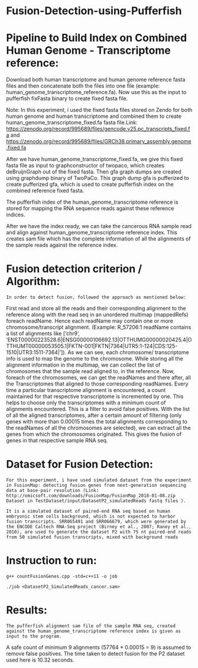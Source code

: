 # Fusion-Detection-using-Pufferfish


# Pipeline to Build Index on Combined Human Genome - Transcriptome reference:

Download both human transcriptome and human genome reference fasta files and then concatenate both the files into one file (example: human_genome_transcriptome_reference.fa).
Now use this as the input to pufferfish fixFasta binary to create fixed fasta file.
 
Note: In this experiment, i used the fixed fasta files stored on Zendo for both human genome and human transcriptome and combined them to create human_genome_transcriptome_fixed.fa fasta file.Link: https://zenodo.org/record/995689/files/gencode.v25.pc_transcripts_fixed.fa and https://zenodo.org/record/995689/files/GRCh38.primary_assembly.genome.fixed.fa

After we have human_genome_transcriptome_fixed.fa, we give this fixed fasta file as input to graphconstructor of twopaco, which creates deBruijnGraph out of the fixed fasta. Then gfa graph dumps are created using graphdump binary of TwoPaCo.
This graph dump gfa is pufferized to create pufferized gfa, which is used to create pufferfish index on the combined reference fixed fasta.


The pufferfish index of the human_genome_transcriptome reference is stored for mapping the RNA sequence reads against these reference indices.

After we have the index ready, we can take the cancerous RNA sample read and align against human_genome_transcriptome reference index. This creates sam file which has the complete information of all the alignments of the sample reads against the reference index.

# Fusion detection criterion / Algorithm:
	In order to detect fusion, followed the approach as mentioned below:
First read and store all the reads and their corresponding alignment to the reference along with the read seq in an unordered multimap (mappedRefs) foreach readName. Hence each readName may contain one or more chromosome/transcript alignment. (Example: R_57206:1 readName contains a list of alignments like [‘chr9’, ‘ENST00000223528.6|ENSG00000106692.13|OTTHUMG00000020425.4|OTTHUMT00000053505.1|FKTN-001|FKTN|7364|UTR5:1-124|CDS:125-1510|UTR3:1511-7364|’]). As we can see, each chromosome/ transcriptome info is used to map the genome to the chromosome.
While storing all the alignment information in the multimap, we can collect the list of chromosomes that the sample read aligned to, in the reference.
Now, foreach of the chromosomes, we can get the readNames and there after, all the Transcriptomes that aligned to those corresponding readNames.
Every time a particular transcriptome alignment is encountered, a count maintained for that respective transcriptome is incremented by one. This helps to choose only the transcriptomes with a minimum count of alignments encountered. This is a filter to avoid false positives.
With the list of all the aligned transcriptomes, after a certain amount of filtering (only genes with more than 0.00015 times the total alignments corresponding to the readNames of all the chromosomes are selected), we can extract all the genes from which the chromosomes originated. This gives the fusion of genes in that respective sample RNA seq.

# Dataset for Fusion Detection:
	For this experiment, i have used simulated dataset from the experiment in FusionMap: detecting fusion genes from next-generation sequencing data at base-pair resolution (Link: http://omicsoft.com/downloads/FusionMap/FusionMap_2018-01-08.zip Dataset in TestDataset/input/DatasetP2_simulatedReads fastq files ).

	It is a simulated dataset of paired-end RNA seq based on human embryonic stem cells background, which is not expected to harbor fusion transcripts. SRR065491 and SRR066679, which were generated by the ENCODE Caltech RNA-Seq project (Birney et al., 2007; Raney et al., 2010), are used to generate the dataset P2 with 75 nt paired-end reads from 50 simulated fusion transcripts, mixed with background reads

# Instruction to run:

	g++ countFusionGenes.cpp -std=c++11 -o job
	
	./job <DatasetP2_SimulatedReads_cancer.sam>

# Results:
	The pufferfish alignment sam file of the sample RNA seq, created against the human_genome_transcriptome reference index is given as input to the program.

A safe count of minimum 9 alignments (57764 * 0.00015 = 9) is assumed to remove false positives.
The time taken to detect fusion for the P2 dataset used here is 10.32 seconds.
